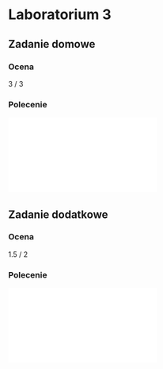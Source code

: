 # Laboratorium 3

## Zadanie domowe

### Ocena

3 / 3

### Polecenie

![](/images/lab3-zad-dom.pdf)

## Zadanie dodatkowe

### Ocena

1.5 / 2

### Polecenie

![](/images/lab3-zad-dod.pdf)
